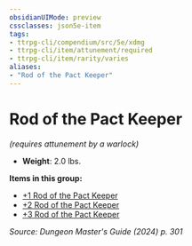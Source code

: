```yaml
---
obsidianUIMode: preview
cssclasses: json5e-item
tags:
- ttrpg-cli/compendium/src/5e/xdmg
- ttrpg-cli/item/attunement/required
- ttrpg-cli/item/rarity/varies
aliases: 
- "Rod of the Pact Keeper"
---
```

# Rod of the Pact Keeper
*(requires attunement by a warlock)*  


- **Weight**: 2.0 lbs.

**Items in this group:**

- [+1 Rod of the Pact Keeper](2-Mechanics/CLI/items/1-rod-of-the-pact-keeper-xdmg.md)
- [+2 Rod of the Pact Keeper](2-Mechanics/CLI/items/2-rod-of-the-pact-keeper-xdmg.md)
- [+3 Rod of the Pact Keeper](2-Mechanics/CLI/items/3-rod-of-the-pact-keeper-xdmg.md)

*Source: Dungeon Master's Guide (2024) p. 301*